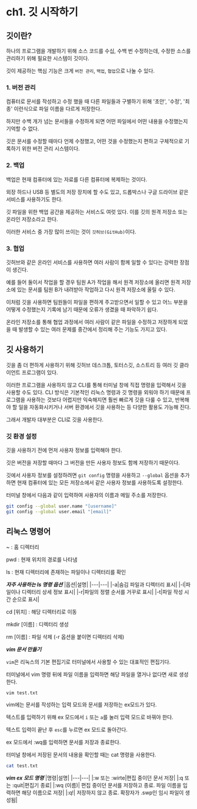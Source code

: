# ch1. 깃 시작하기

## 깃이란?
하나의 프로그램을 개발하기 위해 소스 코드를 수십, 수백 번 수정하는데, 수정한 소스를 관리하기 위해 필요한 시스템이 깃이다.

깃이 제공하는 핵심 기능은 크게 `버전 관리`, `백업`, `협업`으로 나눌 수 있다.

### 1. 버전 관리
컴퓨터로 문서를 작성하고 수정 했을 때 다른 파일들과 구별하기 위해 '초안', '수정', '최종' 이런식으로 파일 이름을 다르게 저장한다. 

하지만 수백 개가 넘는 문서들을 수정하게 되면 어떤 파일에서 어떤 내용을 수정했는지 기억할 수 없다. 

깃은 문서를 수정할 때마다 언제 수정했고, 어떤 것을 수정했는지 편하고 구체적으로 기록하기 위한 버전 관리 시스템이다.

### 2. 백업
백업은 현재 컴퓨터에 있는 자료를 다른 컴퓨터에 복제하는 것이다.

외장 하드나 USB 등 별도의 저장 장치에 할 수도 있고, 드롭박스나 구글 드라이브 같은 서비스를 사용하기도 한다.

깃 파일을 위한 백업 공간을 제공하는 서비스도 여럿 있다. 이를 깃의 원격 저장소 또는 온라인 저장소라고 한다. 

이러한 서비스 중 가장 많이 쓰이는 것이 `깃허브(GitHub)`이다.

### 3. 협업
깃허브와 같은 온라인 서비스를 사용하면 여러 사람이 함께 일할 수 있다는 강력한 장점이 생긴다.

예를 들어 둘이서 작업을 할 경우 팀원 A가 작업을 해서 원격 저장소에 올리면 원격 저장소에 있는 문서를 팀원 B가 내려받아 작업하고 다시 원격 저장소에 올릴 수 있다.

이처럼 깃을 사용하면 팀원들이 파일을 편하게 주고받으면서 일할 수 있고 어느 부분을 어떻게 수정했는지 기록에 남기 때문에 오류가 생겼을 때 파악하기 쉽다.

온라인 저장소를 통해 협업 과정에서 여러 사람이 같은 파일을 수정하고 저장하게 되었을 때 발생할 수 있는 여러 문제를 중간에서 정리해 주는 기능도 가지고 있다. 

## 깃 사용하기
깃을 좀 더 편하게 사용하기 위해 깃허브 데스크톱, 토터스깃, 소스트리 등 여러 깃 클라이언트 프로그램이 있다. 

이러한 프로그램을 사용하지 않고 CLI를 통해 터미널 창에 직접 명령을 입력해서 깃을 사용할 수도 있다. CLI 방식은 기본적인 리눅스 명령과 깃 명령을 외워야 하기 때문에 프로그램을 사용하는 것보다 어렵지만 
익숙해지면 훨씬 빠르게 깃을 다룰 수 있고, 반복해야 할 일을 자동화시키거나 서버 환경에서 깃을 사용하는 등 다양한 활용도 가능해 진다. 

그래서 개발자 대부분은 CLI로 깃을 사용한다.

### 깃 환경 설정
깃을 사용하기 전에 먼저 사용자 정보를 입력해야 한다. 

깃은 버전을 저장할 때마다 그 버전을 만든 사용자 정보도 함께 저장하기 때문이다.

깃에서 사용자 정보를 설정하려면 `git config` 명령을 사용하고 `--global` 옵션을 추가하면 현재 컴퓨터에 있는 모든 저장소에서 같은 사용자 정보를 사용하도록 설정한다.

터미널 창에서 다음과 같이 입력하여 사용자의 이름과 메일 주소를 저장한다.
```bash
git config --global user.name "[username]"
git config --global user.email "[email]"
```

## 리눅스 명령어

~ : 홈 디렉터리

pwd : 현재 위치의 경로를 나타냄

ls : 현재 디렉터리에 존재하는 파일이나 디렉터리를 확인

***자주 사용하는 ls 명령 옵션***
|옵션|설명|
|---|---|
|-a|숨김 파일과 디렉터리 표시|
|-l|파일이나 디렉터리 상세 정보 표시|
|-r|파일의 정렬 순서를 거꾸로 표시|
|-t|파일 작성 시간 순으로 표시|

cd [위치] : 해당 디렉터리로 이동 

mkdir [이름] : 디렉터리 생성

rm [이름] : 파일 삭제 (-r 옵션을 붙이면 디렉터리 삭제)

***vim 문서 만들기***

`vim`은 리눅스의 기본 편집기로 터미널에서 사용할 수 있는 대표적인 편집기다.

터미널에서 vim 명령 뒤에 파일 이름을 입력하면 해당 파일을 열거나 없다면 새로 생성한다.

```bash
vim test.txt
```

vim에는 문서를 작성하는 입력 모드와 문서를 저장하는 ex모드가 있다. 

텍스트를 입력하기 위해 ex 모드에서 `i` 또는 `a`를 눌러 입력 모드로 바꿔야 한다.

텍스트 입력이 끝난 후 `esc`를 누르면 ex 모드로 돌아간다. 

ex 모드에서 :wq를 입력하면 문서를 저장과 종료한다.

터미널 창에서 저장된 문서의 내용을 확인할 때는 cat 명령을 사용한다.

```bash
cat test.txt
```

***vim ex 모드 명령***
|명령|설명|
|---|---|
|:w 또는 :wirte|편집 중이던 문서 저장|
|:q 또는 :quit|편집기 종료|
|:wq (이름)| 편집 중이던 문서를 저장하고 종료. 파일 이름을 입력하면 해당 이름으로 저장|
|:q!| 저장하지 않고 종료. 확장자가 .swp인 임시 파일이 생성됨|

